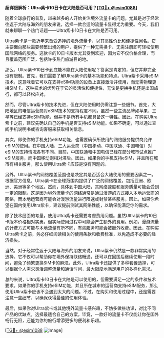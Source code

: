 **超详细解析：Ultra紫卡10日卡在大陆是否可用？[[TG💪+ @esim1088](https://t.me/s/esim1088)]**

随着全球旅行的普及，越来越多的人开始关注境外流量卡的问题。尤其是对于经常往返于大陆与海外的朋友来说，选择一款合适的流量卡显得尤为重要。今天，我们就来聊聊一个热门话题——Ultra紫卡10日卡在大陆是否可用。

Ultra紫卡是一款近年来备受追捧的境外流量卡，以其高性价比和便捷性闻名。它主要面向那些需要频繁出境的用户，提供了一种无需换卡、无需注册即可轻松使用国际网络的服务。这款卡的10日卡版本尤其受到欢迎，因为它不仅价格合理，而且覆盖范围广泛，包括许多热门旅游目的地。

那么，Ultra紫卡10日卡到底能不能在大陆使用呢？答案是肯定的，但它并非完全没有限制。首先，我们需要了解Ultra紫卡的基本功能和特点。Ultra紫卡采用eSIM技术，这意味着它可以在支持eSIM功能的设备上直接激活并使用，而无需物理更换SIM卡。这种技术的优势在于它的灵活性和便捷性，无论是更换手机还是出国旅行，都可以轻松应对。

然而，尽管Ultra紫卡的技术先进，但在大陆使用时仍需注意一些细节。首先，大陆地区的电信运营商对eSIM技术的支持程度不同。虽然一些主流品牌如苹果、三星等已经支持eSIM功能，但并不是所有手机都具备这一特性。因此，在购买Ultra紫卡之前，建议先确认自己的手机是否支持eSIM功能。如果不确定，可以通过查阅手机说明书或咨询客服来获取相关信息。

其次，即使你的手机支持eSIM功能，也需要确保所使用的网络服务提供商允许eSIM的使用。在中国大陆，三大运营商（中国移动、中国联通、中国电信）对eSIM的支持情况各有不同。目前，中国联通和中国电信已经在部分城市试点推广eSIM服务，而中国移动则相对滞后。因此，如果你的手机支持eSIM，并且所在城市有相关服务，那么使用Ultra紫卡应该是没有问题的。

另外，Ultra紫卡的网络覆盖范围也是决定其是否适合大陆使用的重要因素之一。根据官方信息，Ultra紫卡在全球范围内提供了广泛的网络覆盖，包括亚洲、欧洲、美洲等多个地区。然而，具体到中国大陆，其网络速度和服务质量可能会受到一定的限制。这是因为境外流量卡的网络通常是通过漫游的方式接入本地运营商的网络，而本地运营商可能会对漫游流量进行限速或封禁某些服务。因此，如果你希望在国内使用Ultra紫卡，建议提前测试其网络性能，以确保能满足你的需求。

除了技术层面的考量，使用Ultra紫卡还需要考虑费用问题。虽然Ultra紫卡的10日卡版本价格相对实惠，但实际使用过程中可能会产生额外的费用。例如，漫游流量的计费方式可能与本地流量有所不同，有些服务可能会被额外收费。因此，在购买Ultra紫卡之前，务必仔细阅读相关的使用条款和收费标准，以免造成不必要的经济损失。

当然，对于经常往返于大陆与海外的朋友来说，Ultra紫卡仍然是一款非常实用的选择。它不仅可以帮助你在境外保持联络畅通，还可以在回国后继续使用一段时间，避免了频繁更换SIM卡的麻烦。此外，Ultra紫卡还提供了多种套餐选择，可以根据个人需求灵活调整流量和通话时间，最大限度地满足用户的多样化需求。

总的来说，Ultra紫卡10日卡在大陆是可以使用的，但需要满足一定的条件和技术要求。如果你的手机支持eSIM功能，并且所在城市的运营商支持eSIM服务，那么使用Ultra紫卡应该不会遇到太大的问题。不过，在购买和使用过程中，还是需要注意一些细节，以确保获得最佳的使用体验。

最后，如果你对Ultra紫卡或其他境外流量卡感兴趣，不妨多做些功课，对比不同产品的优缺点，选择最适合自己的方案。毕竟，一款好的流量卡不仅能让你在国外畅行无阻，还能为你的旅行增添更多的便利和乐趣。

[[TG💪+ @esim1088](https://t.me/s/esim1088) ![Image](https://i.postimg.cc/4NQfJmqS/Snipaste-2025-05-13-00-14-12.png)]